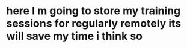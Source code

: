 # here I m going to store my training sessions for regularly remotely its will save my time i think so 
